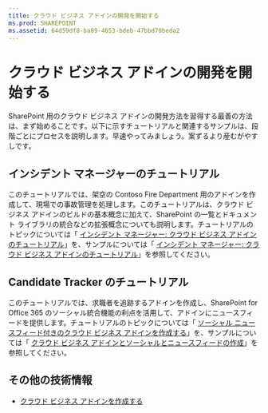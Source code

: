```yaml
---
title: クラウド ビジネス アドインの開発を開始する
ms.prod: SHAREPOINT
ms.assetid: 64d59df8-ba89-4653-bdeb-47bbd70beda2
---
```



# クラウド ビジネス アドインの開発を開始する
SharePoint 用のクラウド ビジネス アドインの開発方法を習得する最善の方法は、まず始めることです。以下に示すチュートリアルと関連するサンプルは、段階ごとにプロセスを説明します。早速やってみましょう。案ずるより産むがやすしです。






## インシデント マネージャーのチュートリアル

このチュートリアルでは、架空の Contoso Fire Department 用のアドインを作成して、現場での事故管理を処理します。このチュートリアルは、クラウド ビジネス アドインのビルドの基本概念に加えて、SharePoint の一覧とドキュメント ライブラリの統合などの拡張概念についても説明します。チュートリアルのトピックについては「 [インシデント マネージャー: クラウド ビジネス アドインのチュートリアル](incident-manager-a-cloud-business-add-in-tutorial.md)」を、サンプルについては「 [インシデント マネージャー: クラウド ビジネス アドインのチュートリアル](http://code.msdn.microsoft.com/Incident-Manager-A-Cloud-c32d9b04)」を参照してください。




## Candidate Tracker のチュートリアル

このチュートリアルでは、求職者を追跡するアドインを作成し、SharePoint for Office 365 のソーシャル統合機能の利点を活用して、アドインにニュースフィードを提供します。チュートリアルのトピックについては「 [ソーシャル ニュースフィード付きのクラウド ビジネス アドインを作成する](create-a-cloud-business-add-in-with-a-social-newsfeed.md)」を、サンプルについては「 [クラウド ビジネス アドインとソーシャルとニュースフィードの作成](http://code.msdn.microsoft.com/Creating-a-Cloud-Business-8540c0c9)」を参照してください。




## その他の技術情報
<a name="bk_addresources"> </a>


-  [クラウド ビジネス アドインを作成する](create-cloud-business-add-ins.md)



